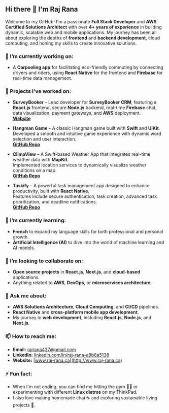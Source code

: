 ## Hi there 👋 I'm Raj Rana

Welcome to my GitHub! I'm a passionate **Full Stack Developer** and **AWS Certified Solutions Architect** with over **4+ years of experience** in building dynamic, scalable web and mobile applications. My journey has been all about exploring the depths of **frontend** and **backend development**, cloud computing, and honing my skills to create innovative solutions.

### 🔭 I’m currently working on:
- A **Carpooling app** for facilitating eco-friendly commuting by connecting drivers and riders, using **React Native** for the frontend and **Firebase** for real-time data management.

### 🚀 Projects I've worked on:

- **SurveyBooker** – Lead developer for **SurveyBooker CRM**, featuring a **React.js** frontend, secure **Node.js** backend, real-time **Firebase** chat, data visualization, payment gateways, and **AWS** deployment.  
  **[Website](https://surveybooker.co.uk/)**

- **Hangman Game** – A classic Hangman game built with **Swift** and **UIKit**.  
  Developed a smooth and intuitive game experience with dynamic word selection and user interaction.  
  **[GitHub Repo](https://github.com/rajrana437/Hangman)**

- **ClimaView** – A Swift-based Weather App that integrates real-time weather data with **MapKit**.  
  Implemented location services to dynamically visualize weather conditions on a map.  
  **[GitHub Repo](https://github.com/rajrana437/Weather-app)**

- **Taskify** – A powerful task management app designed to enhance productivity, built with **React Native**.  
  Features include secure authentication, task creation, advanced task prioritization, and deadline notifications.  
  **[GitHub Repo](https://github.com/rajrana177375/task-management)**

### 🌱 I’m currently learning:
- **French** to expand my language skills for both professional and personal growth.
- **Artificial Intelligence (AI)** to dive into the world of machine learning and AI models.

### 👯 I’m looking to collaborate on:
- **Open source projects** in **React.js**, **Next.js**, and **cloud-based** applications.
- Anything related to **AWS**, **DevOps**, or **microservices architecture**.

### 💬 Ask me about:
- **AWS Solutions Architecture**, **Cloud Computing**, and **CI/CD** pipelines.
- **React Native** and **cross-platform mobile app development**.
- My journey in **web development**, including **React.js**, **Node.js**, and **Next.js**.

### 📫 How to reach me:
- **Email:** [rajrana437@gmail.com](mailto:rajrana437@gmail.com)
- **LinkedIn:** [linkedin.com/in/raj-rana-a9b8a5138](https://www.linkedin.com/in/raj-rana-a9b8a5138)
- **Website:** [www.raj-rana.ca](http://www.raj-rana.ca)

### ⚡ Fun fact:
- When I'm not coding, you can find me hitting the gym 🏋️‍♂️ or experimenting with different **Linux distros** on my ThinkPad. 
- I also love making homemade chai ☕ and exploring sustainable living projects 🌱.
